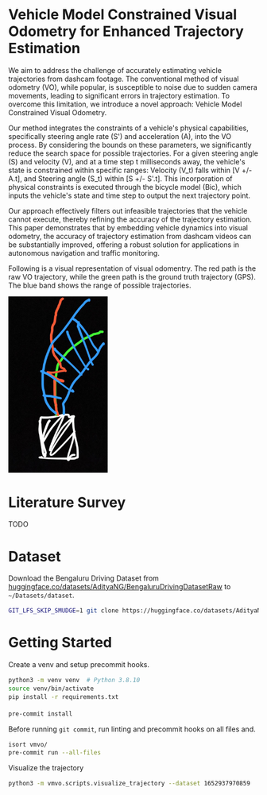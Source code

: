 # Vehicle Model Constrained Visual Odometry for Enhanced Trajectory Estimation

We aim to address the challenge of accurately estimating vehicle trajectories from dashcam footage. The conventional method of visual odometry (VO), while popular, is susceptible to noise due to sudden camera movements, leading to significant errors in trajectory estimation. To overcome this limitation, we introduce a novel approach: Vehicle Model Constrained Visual Odometry.

Our method integrates the constraints of a vehicle's physical capabilities, specifically steering angle rate (S') and acceleration (A), into the VO process. By considering the bounds on these parameters, we significantly reduce the search space for possible trajectories. For a given steering angle (S) and velocity (V), and at a time step t milliseconds away, the vehicle's state is constrained within specific ranges: Velocity (V_t) falls within [V +/- A.t], and Steering angle (S_t) within [S +/- S'.t]. This incorporation of physical constraints is executed through the bicycle model (Bic), which inputs the vehicle's state and time step to output the next trajectory point.

Our approach effectively filters out infeasible trajectories that the vehicle cannot execute, thereby refining the accuracy of the trajectory estimation. This paper demonstrates that by embedding vehicle dynamics into visual odometry, the accuracy of trajectory estimation from dashcam videos can be substantially improved, offering a robust solution for applications in autonomous navigation and traffic monitoring.


Following is a visual representation of visual odomentry. The red path is the raw VO trajectory, while the green path is the ground truth trajectory (GPS). The blue band shows the range of possible trajectories.

<img src="media/vmvo.jpeg" alt="Vehicle Model Constrained Visual Odometry" style="width: 200px;">


# Literature Survey

TODO

# Dataset

Download the Bengaluru Driving Dataset from [huggingface.co/datasets/AdityaNG/BengaluruDrivingDatasetRaw](https://huggingface.co/datasets/AdityaNG/BengaluruDrivingDatasetRaw) to `~/Datasets/dataset`.

```bash
GIT_LFS_SKIP_SMUDGE=1 git clone https://huggingface.co/datasets/AdityaNG/BengaluruDrivingDatasetRaw -d ~/Datasets/
```

# Getting Started

Create a venv and setup precommit hooks.
```bash
python3 -m venv venv  # Python 3.8.10
source venv/bin/activate
pip install -r requirements.txt

pre-commit install
```

Before running `git commit`, run linting and precommit hooks on all files and.
```bash
isort vmvo/
pre-commit run --all-files
```


Visualize the trajectory
```bash
python3 -m vmvo.scripts.visualize_trajectory --dataset 1652937970859
```
